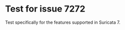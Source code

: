Test for issue 7272
===================

Test specifically for the features supported in Suricata 7.
